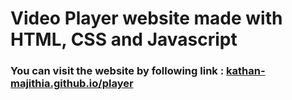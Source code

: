 <h1>Video Player website made with HTML, CSS and Javascript</h1>

<h3>You can visit the website by following link : <a href="kathan-majithia.github.io/player">kathan-majithia.github.io/player</a></h3>

